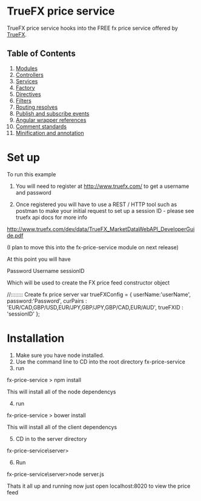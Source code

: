 # TrueFX price service


TrueFX price service hooks into the FREE fx price service offered by [TrueFX](//truefx.com).






## Table of Contents

1. [Modules](#modules)
1. [Controllers](#controllers)
1. [Services](#services)
1. [Factory](#factory)
1. [Directives](#directives)
1. [Filters](#filters)
1. [Routing resolves](#routing-resolves)
1. [Publish and subscribe events](#publish-and-subscribe-events)
1. [Angular wrapper references](#angular-wrapper-references)
1. [Comment standards](#comment-standards)
1. [Minification and annotation](#minification-and-annotation)



Set up
================

To run this example 

1. You will need to register at http://www.truefx.com/ to get a username and password

2. Once registered you will have to use a REST / HTTP tool such as postman to make your initial request to set up a session ID - please see truefx api docs for more info 

http://www.truefx.com/dev/data/TrueFX_MarketDataWebAPI_DeveloperGuide.pdf


(I plan to move this into the fx-price-service module on next release)

At this point you will have 

Password
Username
sessionID

Which will be used to create the FX price feed constructor object

//:::::::: Create fx price server
var trueFXConfig = {
    userName:'userName',
    password:'Password',
    curPairs : 'EUR/CAD,GBP/USD,EUR/JPY,GBP/JPY,GBP/CAD,EUR/AUD',
    trueFXID : 'sessionID'
};

Installation
================

1. Make sure you have node installed.
2. Use the command line to CD into the root directory fx-price-service 
3. run 
 
fx-price-service > npm install

This will install all of the node dependencys

4. run

fx-price-service > bower install

This will install all of the client dependencys

5. CD in to the server  directory

fx-price-service\server>

6. Run

fx-price-service\server>node server.js

Thats it all up and running now just open localhost:8020 to view the price feed











